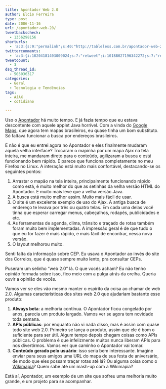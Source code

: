 ```yaml
---
title: Apontador Web 2.0
author: Elcio Ferreira
type: post
date: 2006-11-16
url: /apontador-web-20/
tweetbackscheck:
  - 1356298156
shorturls:
  - 'a:3:{s:9:"permalink";s:40:"http://tableless.com.br/apontador-web-20";s:7:"tinyurl";s:26:"http://tinyurl.com/3rzu6n2";s:4:"isgd";s:19:"http://is.gd/cNEGFm";}'
twittercomments:
  - 'a:3:{i:10204181403009024;s:7:"retweet";i:10188027196342272;s:7:"retweet";i:10177783397359616;s:7:"retweet";}'
tweetcount:
  - 3
dsq_thread_id:
  - 503036317
categories:
  - Geral
  - Tecnologia e Tendências
tags:
  - AJAX
  - cotidiano

---
```

Uso o [Apontador][1] há muito tempo. E já fazia tempo que eu estava descontente com aquele applet Java horrível. Com a vinda do [Google Maps][2], que agora tem mapas brasileiros, eu quase tinha um bom substituto. Só faltava funcionar a busca por endereços brasileiros.

E não é que eu entrei agora no Apontador e eles finalmente mudaram aquela velha interface? Trocaram o mapinha por um mapa Ajax na tela inteira, me mandaram direto para o conteúdo, agilizaram a busca e está funcionando bem rápido. E parece que funciona completamente no meu Firefox no Linux. A interação está muito mais confortável, destacando-se os seguintes pontos:

  1. Arrastar o mapão na tela inteira, principalmente funcionando rápido como está, é muito melhor do que as setinhas da velha versão HTML do Apontador. E muito mais leve que a velha versão Java.
  2. A busca está muito melhor assim. Muito mais fácil de usar.
  3. O site é um excelente exemplo de uso do Ajax. A antiga busca de endereço te levava por três ou quatro telas. Em cada uma delas você tinha que esperar carregar menus, cabeçalhos, rodapés, publicidades e etc.
  4. As ferramentas de agenda, clima, trânsito e traçado de rotas também foram muito bem implementadas. A impressão geral é de que tudo o que eu for fazer é mais rápido, e mais fácil de encontrar, nessa nova versão.
  5. O layout melhorou muito.

Senti falta da informação sobre CEP. Eu usava o Apontador ao invés do site dos Correios, que é quase sempre muito lento, pra consultar CEPs.

Puseram um selinho &#8220;web 2.0&#8221; lá. O que vocês acham? Eu não tenho opinião formada sobre isso, fico meio com a pulga atrás da orelha. Queria ouvir a opinião de vocês.

Vamos ver se eles vão mesmo manter o espírito da coisa ao chamar de web 2.0. Algumas características dos sites web 2.0 que ajudariam bastante esse produto:

  1. **Always beta**: a melhoria contínua. O Apontador ficou congelado por anos, parecia um produto largado. Vamos ver se agora tem novidade toda semana.
  2. **APIs públicas**: por enquanto não vi nada disso, mas é assim com quase todo site web 2.0. Primeiro se lança o produto, assim que ele é bom o suficiente para ser útil. Algum tempo depois chegam coisas como APIs públicas. O problema é que infelizmente muitos nunca liberam APIs para nos divertirmos. Vamos ver que caminho o Apontador vai tomar.
  3. **Conteúdo gerado pelo usuário**: isso seria bem interessante. Imagine enviar para seus amigos uma URL do mapa de sua festa de aniversário, de modo que eles possam traçar rotas até lá? Ou alguma coisa como o [Wikimapia][3]? Quem sabe até um mash-up com a Wikimapia?

Está aí, Apontador, um exemplo de um site que sofreu uma melhoria muito grande, e um projeto para se acompanhar.

 [1]: http://www.apontador.com.br
 [2]: http://maps.google.com/
 [3]: http://wikimapia.org